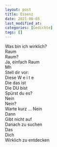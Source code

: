```yaml
---
layout: post
title: Essenz
date: 2021-06-05
last_modified_at:
categories: [Gedichte]
tags: []
---
```


Was bin ich wirklich?  
Raum  
Raum?  
Ja, einfach Raum  
Mh  
Stell dir vor:  
Diese W e i t e  
Die das ist  
Die DU bist  
Spürst du es?  
Nein  
Nein?  
Warte kurz ... Nein  
Dann  
Gibt nicht auf  
Danach zu suchen  
Das  
Dich  
Wirklich zu entdecken
